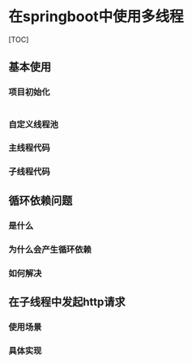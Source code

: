 # 在springboot中使用多线程

[TOC]

## 基本使用

### 项目初始化

```xml

```



### 自定义线程池

### 主线程代码

### 子线程代码

## 循环依赖问题

### 是什么

### 为什么会产生循环依赖

### 如何解决

## 在子线程中发起http请求

### 使用场景

### 具体实现

